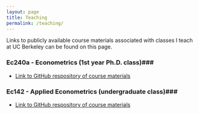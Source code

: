 ```yaml
---
layout: page
title: Teaching
permalink: /teaching/
---
```


Links to publicly available course materials associated with classes I teach at UC Berkeley can be found on this page.

### Ec240a - Econometrics (1st year Ph.D. class)###
* [Link to GitHub respository of course materials](https://github.com/bryangraham/Ec240a)

### Ec142 - Applied Econometrics (undergraduate class)###
* [Link to GitHub respository of course materials](https://github.com/bryangraham/Ec142)